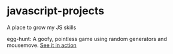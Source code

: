 # javascript-projects
A place to grow my JS skills

egg-hunt: A goofy, pointless game using random generators and mousemove. [See it in action](http://www.erictallant.com/egghunt)

